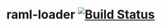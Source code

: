 # raml-loader [![Build Status](https://travis-ci.org/nidi3/raml-loader.svg?branch=master)](https://travis-ci.org/nidi3/raml-loader)

